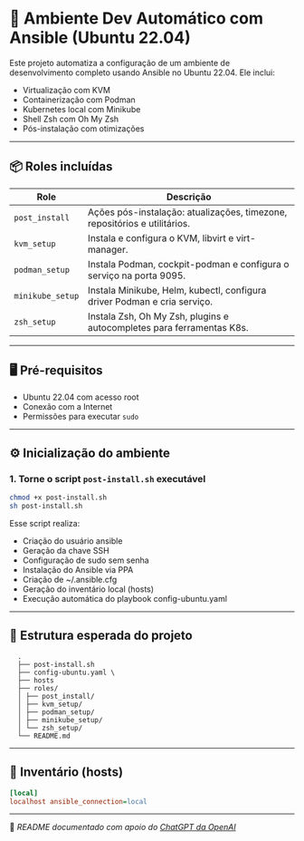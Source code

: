 # 🚀 Ambiente Dev Automático com Ansible (Ubuntu 22.04)

Este projeto automatiza a configuração de um ambiente de desenvolvimento completo usando Ansible no Ubuntu 22.04. Ele inclui:

- Virtualização com KVM
- Containerização com Podman
- Kubernetes local com Minikube
- Shell Zsh com Oh My Zsh
- Pós-instalação com otimizações

---

## 📦 Roles incluídas

| Role             | Descrição                                                                 |
|------------------|---------------------------------------------------------------------------|
| `post_install`   | Ações pós-instalação: atualizações, timezone, repositórios e utilitários. |
| `kvm_setup`      | Instala e configura o KVM, libvirt e virt-manager.                        |
| `podman_setup`   | Instala Podman, cockpit-podman e configura o serviço na porta 9095.       |
| `minikube_setup` | Instala Minikube, Helm, kubectl, configura driver Podman e cria serviço. |
| `zsh_setup`      | Instala Zsh, Oh My Zsh, plugins e autocompletes para ferramentas K8s.     |

---

## 🖥️ Pré-requisitos

- Ubuntu 22.04 com acesso root
- Conexão com a Internet
- Permissões para executar `sudo`

---

## ⚙️ Inicialização do ambiente

### 1. Torne o script `post-install.sh` executável

```bash
chmod +x post-install.sh
sh post-install.sh
```
Esse script realiza:

- Criação do usuário ansible
- Geração da chave SSH
- Configuração de sudo sem senha
- Instalação do Ansible via PPA
- Criação de ~/.ansible.cfg
- Geração do inventário local (hosts)
- Execução automática do playbook config-ubuntu.yaml

---

## 📁 Estrutura esperada do projeto
```text 
  .
  ├── post-install.sh
  ├── config-ubuntu.yaml \
  ├── hosts
  ├── roles/
  │ ├── post_install/
  │ ├── kvm_setup/
  │ ├── podman_setup/
  │ ├── minikube_setup/
  │ └── zsh_setup/
  └── README.md
```

---

## 🧾 Inventário (hosts)
```ini
[local]
localhost ansible_connection=local
```

---

📝 *README documentado com apoio do [ChatGPT da OpenAI](https://openai.com/chatgpt)*
